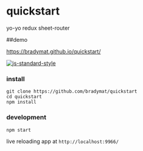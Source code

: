 # quickstart

yo-yo redux sheet-router

##demo

https://bradymat.github.io/quickstart/

[![js-standard-style](https://cdn.rawgit.com/feross/standard/master/badge.svg)](https://github.com/feross/standard)

### install

```
git clone https://github.com/bradymat/quickstart
cd quickstart
npm install
```

### development

```
npm start
```

live reloading app at `http://localhost:9966/`
